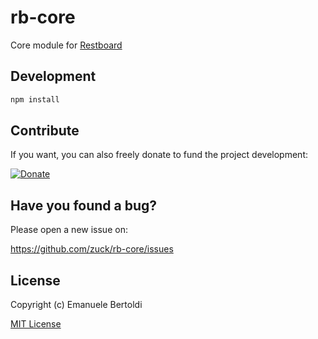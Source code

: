 # rb-core

Core module for [Restboard](https://github.com/zuck/restboard)

## Development

```bash
npm install
```

## Contribute

If you want, you can also freely donate to fund the project development:

[![Donate](https://www.paypalobjects.com/en_US/i/btn/btn_donate_SM.gif)](https://paypal.me/EBertoldi)

## Have you found a bug?

Please open a new issue on:

https://github.com/zuck/rb-core/issues

## License

Copyright (c) Emanuele Bertoldi

[MIT License](http://en.wikipedia.org/wiki/MIT_License)

